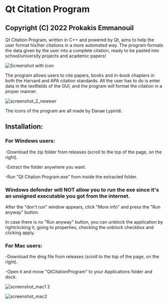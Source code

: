 # Qt Citation Program 
## Copyright (C) 2022 Prokakis Emmanouil

Qt Citation Program, written in C++ and powered by Qt, aims to help the user format his/her citations in a more automated way. The program formats the data given by the user into a complete citation, ready to be pasted into school/university projects and academic papers!

![Screenshot with icon](https://user-images.githubusercontent.com/89413115/148078384-a11c2436-a420-43cf-b063-d4c11b55f296.png)

The program allows users to cite papers, books and in-book chapters in both the Harvard and APA citation standards. All the user has to do is enter data in the textfields of the GUI, and the program will format the citation in a proper manner.

![screenshot_2_newewr](https://user-images.githubusercontent.com/89413115/141306958-e3f844c4-9c3b-4431-87f0-e440c22b9956.png)


The icons of the program are all made by Danae Lypiridi.
## Installation:

### For Windows users:

-Download the zip folder from releases (scroll to the top of the page, on the right).

-Extract the folder anywhere you want.

-Run "Qt Citation Program.exe" from inside the extracted folder.
### Windows defender will NOT allow you to run the exe since it's an unsigned executable you got from the internet.
After the "don't run" window appears, click "More info" and press the "Run anyway" button.

In case there is no "Run anyway" button, you can unblock the application by rightclicking it, going to properties, checking the unblock checkbox and clicking apply.

### For Mac users:

-Download the dmg file from releases (scroll to the top of the page, on the right).

-Open it and move "QtCitationProgram" to your Applications folder and dock.



![screenshot_mac1 2](https://user-images.githubusercontent.com/89413115/143571605-e1966e86-b371-472a-88de-da81a9ed4c13.png)


![screenshot_mac2](https://user-images.githubusercontent.com/89413115/141653820-8f2c9d21-d186-4b2a-9f8c-0921ae15fb93.png)


